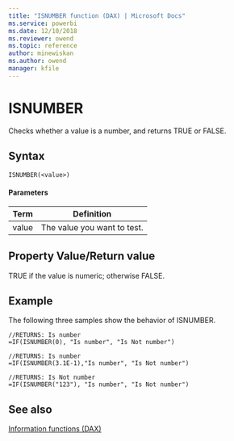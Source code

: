 ```yaml
---
title: "ISNUMBER function (DAX) | Microsoft Docs"
ms.service: powerbi 
ms.date: 12/10/2018
ms.reviewer: owend
ms.topic: reference
author: minewiskan
ms.author: owend
manager: kfile
---
```

# ISNUMBER
Checks whether a value is a number, and returns TRUE or FALSE.  
  
## Syntax  
  
```dax
ISNUMBER(<value>)  
```
  
#### Parameters  
  
|Term|Definition|  
|--------|--------------|  
|value|The value you want to test.|  
  
## Property Value/Return value  
TRUE if the value is numeric; otherwise FALSE.  
  
## Example  
The following three samples show the behavior of ISNUMBER.  
  
```dax
//RETURNS: Is number  
=IF(ISNUMBER(0), "Is number", "Is Not number")  
  
//RETURNS: Is number  
=IF(ISNUMBER(3.1E-1),"Is number", "Is Not number")  
  
//RETURNS: Is Not number  
=IF(ISNUMBER("123"), "Is number", "Is Not number")  
```
  
## See also  
[Information functions &#40;DAX&#41;](information-functions-dax.md)  
  
